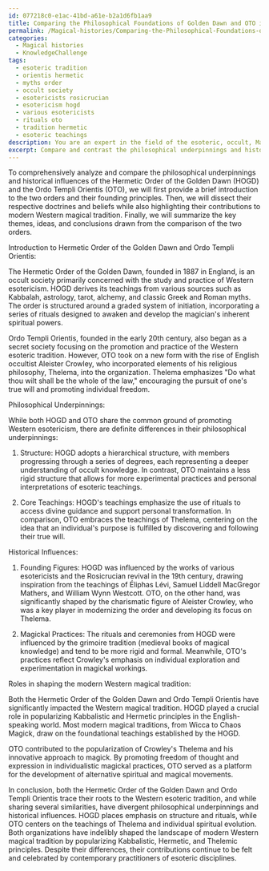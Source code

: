 ```yaml
---
id: 077218c0-e1ac-41bd-a61e-b2a1d6fb1aa9
title: Comparing the Philosophical Foundations of Golden Dawn and OTO in Western Esotericism
permalink: /Magical-histories/Comparing-the-Philosophical-Foundations-of-Golden-Dawn-and-OTO-in-Western-Esotericism/
categories:
  - Magical histories
  - KnowledgeChallenge
tags:
  - esoteric tradition
  - orientis hermetic
  - myths order
  - occult society
  - esotericists rosicrucian
  - esotericism hogd
  - various esotericists
  - rituals oto
  - tradition hermetic
  - esoteric teachings
description: You are an expert in the field of the esoteric, occult, Magical histories and Education. You are a writer of tests, challenges, books and deep knowledge on Magical histories for initiates and students to gain deep insights and understanding from. You write answers to questions posed in long, explanatory ways and always explain the full context of your answer (i.e., related concepts, formulas, examples, or history), as well as the step-by-step thinking process you take to answer the challenges. Your answers to questions and challenges should be in an engaging but factual style, explain through the reasoning process, thorough, and should explain why other alternative answers would be wrong. Summarize the key themes, ideas, and conclusions at the end.
excerpt: Compare and contrast the philosophical underpinnings and historical influences of the Hermetic Order of the Golden Dawn and the Ordo Templi Orientis, analyzing their respective roles in shaping the modern Western magical tradition.
---
```

To comprehensively analyze and compare the philosophical underpinnings and historical influences of the Hermetic Order of the Golden Dawn (HOGD) and the Ordo Templi Orientis (OTO), we will first provide a brief introduction to the two orders and their founding principles. Then, we will dissect their respective doctrines and beliefs while also highlighting their contributions to modern Western magical tradition. Finally, we will summarize the key themes, ideas, and conclusions drawn from the comparison of the two orders.

Introduction to Hermetic Order of the Golden Dawn and Ordo Templi Orientis:

The Hermetic Order of the Golden Dawn, founded in 1887 in England, is an occult society primarily concerned with the study and practice of Western esotericism. HOGD derives its teachings from various sources such as Kabbalah, astrology, tarot, alchemy, and classic Greek and Roman myths. The order is structured around a graded system of initiation, incorporating a series of rituals designed to awaken and develop the magician's inherent spiritual powers.

Ordo Templi Orientis, founded in the early 20th century, also began as a secret society focusing on the promotion and practice of the Western esoteric tradition. However, OTO took on a new form with the rise of English occultist Aleister Crowley, who incorporated elements of his religious philosophy, Thelema, into the organization. Thelema emphasizes "Do what thou wilt shall be the whole of the law," encouraging the pursuit of one's true will and promoting individual freedom.

Philosophical Underpinnings:

While both HOGD and OTO share the common ground of promoting Western esotericism, there are definite differences in their philosophical underpinnings:

1. Structure: HOGD adopts a hierarchical structure, with members progressing through a series of degrees, each representing a deeper understanding of occult knowledge. In contrast, OTO maintains a less rigid structure that allows for more experimental practices and personal interpretations of esoteric teachings.

2. Core Teachings: HOGD's teachings emphasize the use of rituals to access divine guidance and support personal transformation. In comparison, OTO embraces the teachings of Thelema, centering on the idea that an individual's purpose is fulfilled by discovering and following their true will.

Historical Influences:

1. Founding Figures: HOGD was influenced by the works of various esotericists and the Rosicrucian revival in the 19th century, drawing inspiration from the teachings of Éliphas Lévi, Samuel Liddell MacGregor Mathers, and William Wynn Westcott. OTO, on the other hand, was significantly shaped by the charismatic figure of Aleister Crowley, who was a key player in modernizing the order and developing its focus on Thelema.

2. Magickal Practices: The rituals and ceremonies from HOGD were influenced by the grimoire tradition (medieval books of magical knowledge) and tend to be more rigid and formal. Meanwhile, OTO's practices reflect Crowley's emphasis on individual exploration and experimentation in magickal workings.

Roles in shaping the modern Western magical tradition:

Both the Hermetic Order of the Golden Dawn and Ordo Templi Orientis have significantly impacted the Western magical tradition. HOGD played a crucial role in popularizing Kabbalistic and Hermetic principles in the English-speaking world. Most modern magical traditions, from Wicca to Chaos Magick, draw on the foundational teachings established by the HOGD.

OTO contributed to the popularization of Crowley's Thelema and his innovative approach to magick. By promoting freedom of thought and expression in individualistic magickal practices, OTO served as a platform for the development of alternative spiritual and magical movements.

In conclusion, both the Hermetic Order of the Golden Dawn and Ordo Templi Orientis trace their roots to the Western esoteric tradition, and while sharing several similarities, have divergent philosophical underpinnings and historical influences. HOGD places emphasis on structure and rituals, while OTO centers on the teachings of Thelema and individual spiritual evolution. Both organizations have indelibly shaped the landscape of modern Western magical tradition by popularizing Kabbalistic, Hermetic, and Thelemic principles. Despite their differences, their contributions continue to be felt and celebrated by contemporary practitioners of esoteric disciplines.
